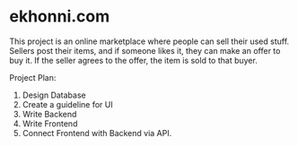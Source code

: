 # ekhonni.com


This project is an online marketplace where people can sell their used stuff. Sellers post their items, and if someone likes it, they can make an offer to buy it. If the seller agrees to the offer, the item is sold to that buyer.

Project Plan:
1. Design Database
2. Create a guideline for UI
3. Write Backend
4. Write Frontend
5. Connect Frontend with Backend via API.
